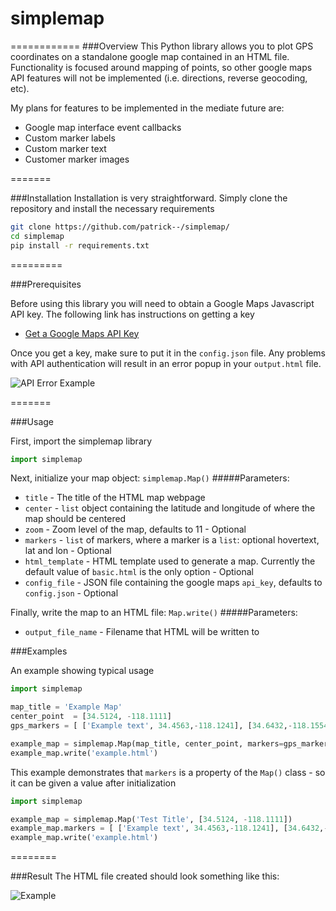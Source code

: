 # simplemap
============
###Overview
This Python library allows you to plot GPS coordinates on a standalone google map contained in an HTML file. Functionality is focused around mapping of points, so other google maps API features will not be implemented (i.e. directions, reverse geocoding, etc).  

My plans for features to be implemented in the mediate future are:
* Google map interface event callbacks
* Custom marker labels
* Custom marker text
* Customer marker images

=======

###Installation
Installation is very straightforward. Simply clone the repository and install the necessary requirements 
```sh
git clone https://github.com/patrick--/simplemap/
cd simplemap
pip install -r requirements.txt
```

=========

###Prerequisites

Before using this library you will need to obtain a Google Maps Javascript API key. The following link has instructions on getting a key
* [Get a Google Maps API Key](https://developers.google.com/maps/documentation/javascript/get-api-key)


Once you get a key, make sure to put it in the `config.json` file. Any problems with API authentication will result in an error popup in your `output.html` file. 

![API Error Example](http://i.imgur.com/g6aG2Zk.png "API Error")



=======

###Usage

First, import the simplemap library
```py
import simplemap
```

Next,  initialize your map object: `simplemap.Map()`
#####Parameters:

* `title`  - The title of the HTML map webpage
* `center` - `list` object containing the latitude and longitude of where the map should be centered
* `zoom` - Zoom level of the map, defaults to 11 - Optional
* `markers` - `list` of markers, where a marker is a `list`: optional hovertext, lat and lon - Optional
* `html_template` - HTML template used to generate a map. Currently the default value of `basic.html` is the only option - Optional
* `config_file` - JSON file containing the google maps `api_key`, defaults to `config.json` - Optional

Finally, write the map to an HTML file: `Map.write()`
#####Parameters:
* `output_file_name`  - Filename that HTML will be written to


###Examples

An example showing typical usage

```py
import simplemap

map_title = 'Example Map'
center_point  = [34.5124, -118.1111]
gps_markers = [ ['Example text', 34.4563,-118.1241], [34.6432,-118.1554] ]

example_map = simplemap.Map(map_title, center_point, markers=gps_markers)
example_map.write('example.html')

```

This example demonstrates that `markers` is a property of the `Map()` class - so it can be given a value after initialization

```py
import simplemap

example_map = simplemap.Map('Test Title', [34.5124, -118.1111])
example_map.markers = [ ['Example text', 34.4563,-118.1241], [34.6432,-118.1554] ]
example_map.write('example.html')

```
========

###Result
The HTML file created should look something like this:

![Example](http://i.imgur.com/wocHdFk.png "Example")